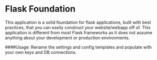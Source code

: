 # Flask Foundation
This application is a solid foundation for flask applications, built with best practices, that you can easily construct 
your website/webapp off of. This application is different from most Flask frameworks as it does not assume anything about your development or production environments. 

####Usage:
Rename the settings and config templates and populate with your own keys and DB connections.
 